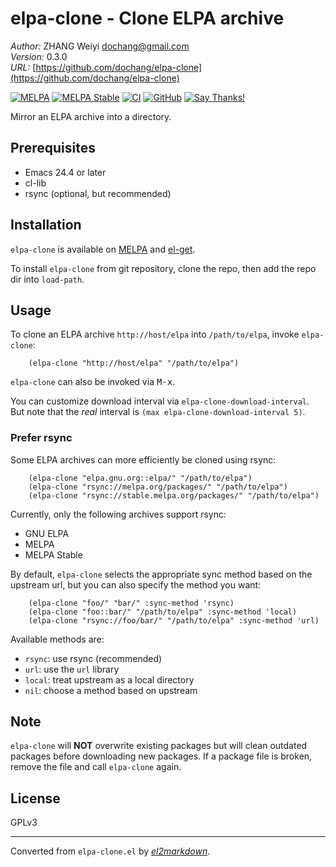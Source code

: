 # elpa-clone - Clone ELPA archive

*Author:* ZHANG Weiyi <dochang@gmail.com><br>
*Version:* 0.3.0<br>
*URL:* [https://github.com/dochang/elpa-clone](https://github.com/dochang/elpa-clone)<br>

<!-- markdown-link-check-disable -->
[![MELPA](http://melpa.org/packages/elpa-clone-badge.svg)](http://melpa.org/#/elpa-clone)
[![MELPA Stable](http://stable.melpa.org/packages/elpa-clone-badge.svg)](http://stable.melpa.org/#/elpa-clone)
[![CI](https://github.com/dochang/elpa-clone/actions/workflows/ci.yml/badge.svg)](https://github.com/dochang/elpa-clone/actions/workflows/ci.yml)
[![GitHub](https://img.shields.io/github/license/dochang/elpa-clone)](https://github.com/dochang/elpa-clone/blob/master/LICENSE)
[![Say Thanks!](https://img.shields.io/badge/say-thanks-green)](https://saythanks.io/to/dochang)
<!--
See the following issues for details.

<https://github.com/BlitzKraft/saythanks.io/issues/60>
<https://github.com/BlitzKraft/saythanks.io/issues/103>
-->
<!-- markdown-link-check-enable -->

Mirror an ELPA archive into a directory.

## Prerequisites

- Emacs 24.4 or later
- cl-lib
- rsync (optional, but recommended)

## Installation

`elpa-clone` is available on [MELPA] and [el-get].

[MELPA]: https://melpa.org/
[el-get]: https://github.com/dimitri/el-get

To install `elpa-clone` from git repository, clone the repo, then add the
repo dir into `load-path`.

## Usage

To clone an ELPA archive `http://host/elpa` into `/path/to/elpa`, invoke
`elpa-clone`:

        (elpa-clone "http://host/elpa" "/path/to/elpa")

`elpa-clone` can also be invoked via <kbd>M-x</kbd>.

You can customize download interval via `elpa-clone-download-interval`.  But
note that the *real* interval is `(max elpa-clone-download-interval 5)`.

### Prefer rsync

Some ELPA archives can more efficiently be cloned using rsync:

        (elpa-clone "elpa.gnu.org::elpa/" "/path/to/elpa")
        (elpa-clone "rsync://melpa.org/packages/" "/path/to/elpa")
        (elpa-clone "rsync://stable.melpa.org/packages/" "/path/to/elpa")

Currently, only the following archives support rsync:

- GNU ELPA
- MELPA
- MELPA Stable

By default, `elpa-clone` selects the appropriate sync method based on the
upstream url, but you can also specify the method you want:

        (elpa-clone "foo/" "bar/" :sync-method 'rsync)
        (elpa-clone "foo::bar/" "/path/to/elpa" :sync-method 'local)
        (elpa-clone "rsync://foo/bar/" "/path/to/elpa" :sync-method 'url)

Available methods are:

- `rsync`: use rsync (recommended)
- `url`: use the `url` library
- `local`: treat upstream as a local directory
- `nil`: choose a method based on upstream

## Note

`elpa-clone` will **NOT** overwrite existing packages but will clean
outdated packages before downloading new packages.  If a package file is
broken, remove the file and call `elpa-clone` again.

## License

GPLv3


---
Converted from `elpa-clone.el` by [*el2markdown*](https://github.com/Lindydancer/el2markdown).
